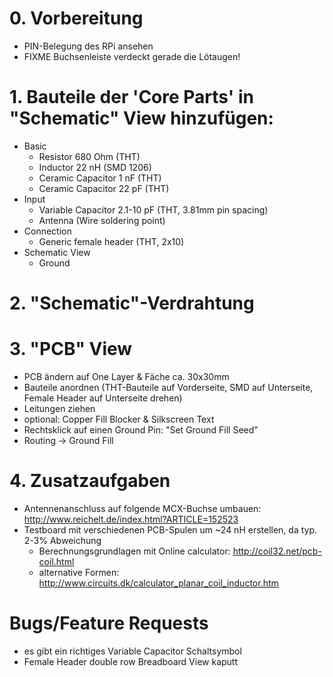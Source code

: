 # 0. Vorbereitung

* PIN-Belegung des RPi ansehen
* FIXME Buchsenleiste verdeckt gerade die Lötaugen!

# 1. Bauteile der 'Core Parts' in "Schematic" View hinzufügen:

* Basic
    * Resistor 680 Ohm (THT)
    * Inductor 22 nH (SMD 1206)
    * Ceramic Capacitor 1 nF (THT)
    * Ceramic Capacitor 22 pF (THT)
* Input
    * Variable Capacitor 2.1-10 pF (THT, 3.81mm pin spacing)
    * Antenna (Wire soldering point)
* Connection
    * Generic female header (THT, 2x10)
* Schematic View
    * Ground

# 2. "Schematic"-Verdrahtung

# 3. "PCB" View

* PCB ändern auf One Layer & Fäche ca. 30x30mm
* Bauteile anordnen (THT-Bauteile auf Vorderseite, SMD auf Unterseite, Female Header auf Unterseite drehen)
* Leitungen ziehen
* optional: Copper Fill Blocker & Silkscreen Text
* Rechtsklick auf einen Ground Pin: "Set Ground Fill Seed"
* Routing -> Ground Fill

# 4. Zusatzaufgaben

* Antennenanschluss auf folgende MCX-Buchse umbauen:
  http://www.reichelt.de/index.html?ARTICLE=152523
* Testboard mit verschiedenen PCB-Spulen um ~24 nH erstellen, da typ. 2-3% Abweichung
    * Berechnungsgrundlagen mit Online calculator:
      http://coil32.net/pcb-coil.html
    * alternative Formen:
      http://www.circuits.dk/calculator_planar_coil_inductor.htm

# Bugs/Feature Requests

* es gibt ein richtiges Variable Capacitor Schaltsymbol
* Female Header double row Breadboard View kaputt
